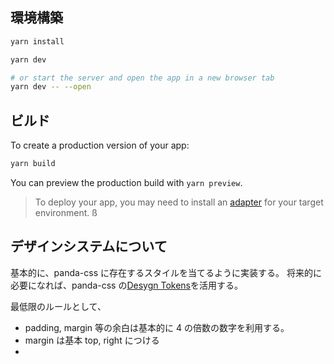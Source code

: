## 環境構築

```bash
yarn install

yarn dev

# or start the server and open the app in a new browser tab
yarn dev -- --open
```

## ビルド

To create a production version of your app:

```bash
yarn build
```

You can preview the production build with `yarn preview`.

> To deploy your app, you may need to install an [adapter](https://kit.svelte.dev/docs/adapters) for your target environment.
> ß

## デザインシステムについて

基本的に、panda-css に存在するスタイルを当てるように実装する。
将来的に必要になれば、panda-css の[Desygn Tokens](https://panda-css.com/docs/theming/tokens)を活用する。

最低限のルールとして、

- padding, margin 等の余白は基本的に 4 の倍数の数字を利用する。
- margin は基本 top, right につける
-
